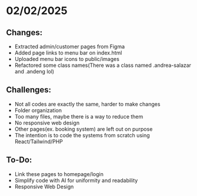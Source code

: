 # 02/02/2025

## Changes:
- Extracted admin/customer pages from Figma
- Added page links to menu bar on index.html
- Uploaded menu bar icons to public/images
- Refactored some class names(There was a class named .andrea-salazar and .andeng lol)

## Challenges:
- Not all codes are exactly the same, harder to make changes
- Folder organization
- Too many files, maybe there is a way to reduce them
- No responsive web design
- Other pages(ex. booking system) are left out on purpose
- The intention is to code the systems from scratch using React/Tailwind/PHP

## To-Do:
- Link these pages to homepage/login
- Simplify code with AI for uniformity and readability
- Responsive Web Design

